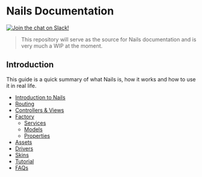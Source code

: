 # Nails Documentation

[![Join the chat on Slack!](https://now-examples-slackin-rayibnpwqe.now.sh/badge.svg)](https://nails-app.slack.com/shared_invite/MTg1NDcyNjI0ODcxLTE0OTUwMzA1NTYtYTZhZjc5YjExMQ)

> This repository will serve as the source for Nails documentation and is very much a WIP at the moment.


## Introduction

This guide is a quick summary of what Nails is, how it works and how to use it in real life.

- [Introduction to Nails](intro/README.md)
- [Routing](intro/routing.md)
- [Controllers & Views](intro/controllers-and-views.md)
- [Factory](intro/factory/README.md)
    - [Services](intro/factory/services.md)
    - [Models](intro/factory/models.md)
    - [Properties](intro/factory/properties.md)
- [Assets](intro/assets.md)
- [Drivers](intro/drivers.md)
- [Skins](intro/skins.md)
- [Tutorial](tutorial/README.md)
- [FAQs](faqs/README.md)
